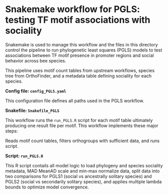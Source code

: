 # Snakemake workflow for PGLS: testing TF motif associations with sociality
Snakemake is used to manage this workflow and the files in this directory control the pipeline to run phylogenetic least squares (PGLS) models to test associations between TF motif presence in promoter regions and social behavior across bee species. 

This pipeline uses motif count tables from upstream workflows, species tree from OrthoFinder, and a metadata table defining sociality for each species. 

**Config file: `config_PGLS.yaml`**

This configuration file defines all paths used in the PGLS workflow. 

**Snakefile: `Snakefile_PGLS`**

This workflow runs the `run_PGLS.R` script for each motif table ultimately producing one result file per motif. This workflow implements these major steps: 

Reads motif count tables, filters orthogroups with sufficient data, and runs script.

**Script: `run_PGLS.R`**

This R script contails all model logic to load phylogeny and species sociality metadata, MAD MeanAD scale and min-max normalize data, split data into two comparisons for PGLS1 (social vs ancestrally solitary species) and PGLS2 (social vs secondarily solitary species), and applies multiple lambda bounds to optimize model convergence.
